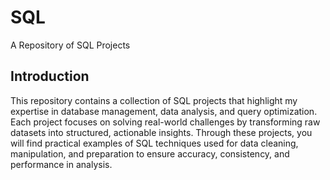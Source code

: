# SQL
A Repository of SQL Projects

## Introduction
This repository contains a collection of SQL projects that highlight my expertise in database management, data analysis, and query optimization. Each project focuses on solving real-world challenges by transforming raw datasets into structured, actionable insights. Through these projects, you will find practical examples of SQL techniques used for data cleaning, manipulation, and preparation to ensure accuracy, consistency, and performance in analysis.
